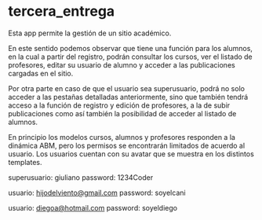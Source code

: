 # tercera_entrega

Esta app permite la gestión de un sitio académico.

En este sentido podemos observar que tiene una función para los alumnos, en la cual a partir del registro, podrán consultar los cursos, ver el listado de profesores, editar su usuario de alumno y acceder a las publicaciones cargadas en el sitio.

Por otra parte en caso de que el usuario sea superusuario, podrá no solo acceder a las pestañas detalladas anteriormente, sino que también tendrá acceso a la función de registro y edición de profesores, a la de subir publicaciones como así también la posibilidad de acceder al listado de alumnos.

En principio los modelos cursos, alumnos y profesores responden a la dinámica ABM, pero los permisos se encontrarán limitados de acuerdo al usuario.
Los usuarios cuentan con su avatar que se muestra en los distintos templates.

superusuario: giuliano
password: 1234Coder

usuario: hijodelviento@gmail.com
password: soyelcani

usuario: diegoa@hotmail.com
password: soyeldiego






